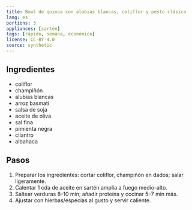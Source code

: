 ```yaml
---
title: Bowl de quinoa con alubias blancas, coliflor y pesto clásico
lang: es
portions: 3
appliances: [sartén]
tags: [rápido, semana, económico]
license: CC-BY-4.0
source: synthetic
---
```

## Ingredientes
- coliflor
- champiñón
- alubias blancas
- arroz basmati
- salsa de soja
- aceite de oliva
- sal fina
- pimienta negra
- cilantro
- albahaca

## Pasos
1. Preparar los ingredientes: cortar coliflor, champiñón en dados; salar ligeramente.
2. Calentar 1 cda de aceite en sartén amplia a fuego medio-alto.
3. Saltear verduras 8–10 min; añadir proteína y cocinar 5–7 min más.
4. Ajustar con hierbas/especias al gusto y servir caliente.
